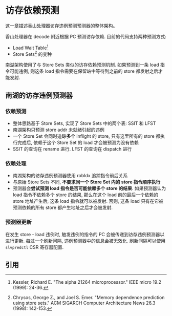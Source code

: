 # 访存依赖预测

这一章描述香山处理器访存违例预测预测器的整体架构。

香山处理器在 decode 附近根据 PC 预测访存依赖. 目前的代码支持两种预测方式:

* Load Wait Table[^21264]
* Store Sets[^storesets] 的变种

南湖架构使用了与 Store Sets 类似的访存依赖预测机制. 如果预测到一条 load 指令可能违例, 则这条 load 指令需要在保留站中等待到之前的 store 都发射之后才能发射.

## 南湖的访存违例预测器

### 依赖预测

* 整体思路基于 Store Sets, 实现了 Store Sets 中的两个表: SSIT 和 LFST
* 南湖架构只预测 store addr 未就绪引起的违例
* 一个 Store Set 会同时追踪**多个** inflight 的 store, 只有这里所有的 store 都执行完成后, 依赖于这个 Store Set 的 load 才会被预测为没有依赖
* SSIT 的查询在 rename 进行. LFST 的查询在 dispatch 进行

### 依赖处理

* 南湖架构的访存违例预测器使用 robIdx 追踪指令前后关系
* 与原始 Store Sets 不同, **不要求同一个 Store Set 内的 store 指令顺序执行**
* 预测器会**尝试预测 load 指令是否可能依赖多个 store 的结果**. 如果预测器认为 load 指令不依赖多个 store 的结果, 那么在这个 load 前的最后一个依赖的 store 地址产生后, 这条 load 指令就可以被发射. 否则, 这条 load 只有在它被预测依赖的所有 store 都产生地址之后才会被发射.

### 预测器更新

在发生 store - load 违例时, 触发违例的指令的 PC 会被传递到访存违例预测器以进行更新. 每过一个刷新间隔, 违例预测器中的信息会被无效化. 刷新间隔可以使用 `slvpredctl` CSR 寄存器配置.

<!-- 违例预测器刷新时会直接将对应项无效化. 后面会考虑加入置信度的设计, 只将置信度低的刷掉. -->

<!-- 目前正常执行的 load 的结果不会反馈给预测器进行更新, 下一版本中将考虑相关的设计. -->

## 引用

[^21264]: Kessler, Richard E. "The alpha 21264 microprocessor." IEEE micro 19.2 (1999): 24-36.

[^storesets]: Chrysos, George Z., and Joel S. Emer. "Memory dependence prediction using store sets." ACM SIGARCH Computer Architecture News 26.3 (1998): 142-153.


